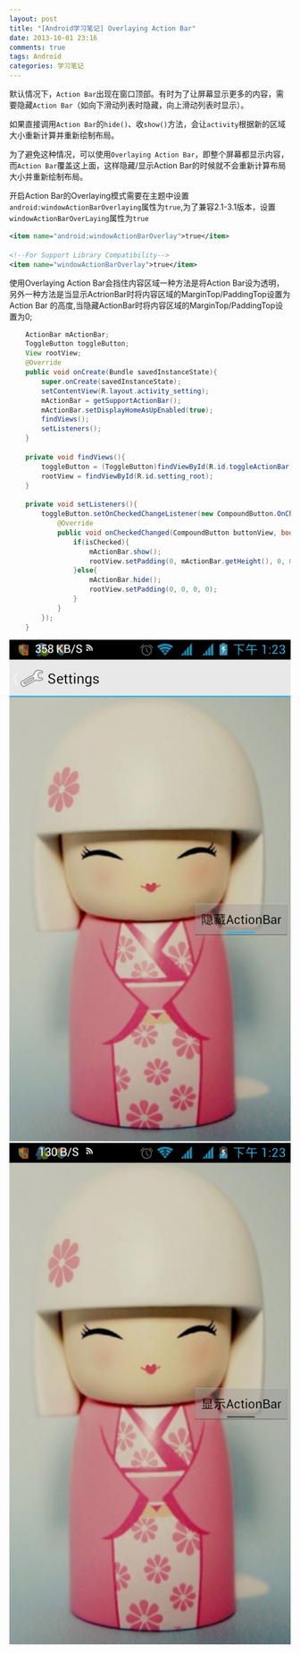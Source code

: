 ```yaml
---
layout: post
title: "[Android学习笔记] Overlaying Action Bar"
date: 2013-10-01 23:16
comments: true
tags: Android
categories: 学习笔记
---
```

默认情况下，`Action Bar`出现在窗口顶部。有时为了让屏幕显示更多的内容，需要隐藏`Action Bar`（如向下滑动列表时隐藏，向上滑动列表时显示）。  

如果直接调用`Action Bar`的`hide()`、收`show()`方法，会让`activity`根据新的区域大小重新计算并重新绘制布局。  

为了避免这种情况，可以使用`Overlaying Action Bar`，即整个屏幕都显示内容，而`Action Bar`覆盖这上面，这样隐藏/显示Action Bar的时候就不会重新计算布局大小并重新绘制布局。  
<!--more-->
 
开启Action Bar的Overlaying模式需要在主题中设置`android:windowActionBarOverlaying`属性为`true`,为了兼容2.1-3.1版本，设置`windowActionBarOverLaying`属性为`true`  
```xml
<item name="android:windowActionBarOverlay">true</item>
 
<!--For Support Library Compatibility-->
<item name="windowActionBarOverlay">true</item>
```
使用Overlaying Action Bar会挡住内容区域一种方法是将Action Bar设为透明，另外一种方法是当显示ActrionBar时将内容区域的MarginTop/PaddingTop设置为Action Bar 的高度,当隐藏ActionBar时将内容区域的MarginTop/PaddingTop设置为0;  
```java
    ActionBar mActionBar;
    ToggleButton toggleButton;
    View rootView;
    @Override
    public void onCreate(Bundle savedInstanceState){
        super.onCreate(savedInstanceState);
        setContentView(R.layout.activity_setting);
        mActionBar = getSupportActionBar();
        mActionBar.setDisplayHomeAsUpEnabled(true);
        findViews();
        setListeners();
    }

    private void findViews(){
        toggleButton = (ToggleButton)findViewById(R.id.toggleActionBar);
        rootView = findViewById(R.id.setting_root);
    }

    private void setListeners(){
        toggleButton.setOnCheckedChangeListener(new CompoundButton.OnCheckedChangeListener() {
            @Override
            public void onCheckedChanged(CompoundButton buttonView, boolean isChecked) {
                if(isChecked){
                    mActionBar.show();
                    rootView.setPadding(0, mActionBar.getHeight(), 0, 0);
                }else{
                    mActionBar.hide();
                    rootView.setPadding(0, 0, 0, 0);
                }
            }
        });
    }
```
![Action Bar is showing](/media/2013-10-02-use-overlaying-action-bar/screenshot_1.png)
![Action Bar is hiding](/media/2013-10-02-use-overlaying-action-bar/screenshot_2.png)
